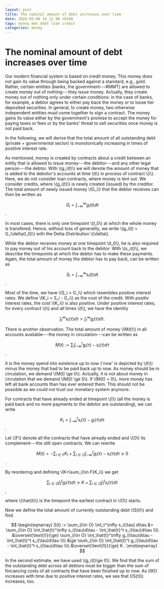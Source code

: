 ```yaml
---
layout: post
title: The nominal amount of debt increases over time
date: 2024-05-08 14_12_00 +0200
tags: money mmt debt loan credit
categories: money
---
```

# The nominal amount of debt increases over time

Our modern financial system is based on credit money. This money does not gain its value through being backed against a standard, e.g., gold. Rather, certain entities (banks, the government---#MMT) are allowed to create money out of nothing---they issue money. Actually, they create money out of nothing only under certain conditions: in the case of banks, for example, a debtor agrees to either pay back the money or to loose her deposited securities. In general, to create money, two otherwise independent entities must come together to sign a contract. The money gains its value either by the government's promise to accept the money for paying taxes or fees or by the banks' threat to sell securities once money is not paid back. 

In the following, we will derive that the total amount of all outstanding debt (private + governmental sector) is monotonically increasing in times of positive interest rate.

As mentioned, money is created by contracts about a credit between an entity that is allowed to issue money---the debitor---and any other legal person---the debtor. With \\(g_i(t)\\) we will denote the amount of money that is added to the debotor's accounts at time \\(t\\) in process of contract \\(i\\). Here, we do not consider loan contracts, where money is lent out. We consider credits, where \\(g_i(t)\\) is newly created (issued) by the creditor. The total amount of newly issued money \\(G_i\\) that the debtor receives can then be written as

$$
\begin{equation}
G_i = \int_{-\infty}^{\infty} g_i(t) dt
\end{equation}
$$.

In most cases, there is only one timepoint \\(t_0\\) at which the whole money is transfered. Hence, without loss of generality, we write \\(g_i(t) = G_i\delta(t_0)\\) with the Delta-Distribution \\(\delta\\).

While the debtor receives money at one timepoint \\(t_0\\), he is also required to pay money out of his account back to the debitor. With \\(s_i(t)\\), we describe the timepoints at which the debtor has to make these payments. Again, the total amount of money the debtor has to pay back, can be written as

$$
\begin{equation}
S_i = \int_{-\infty}^{\infty} s_i(t) dt
\end{equation}
$$.

Most of the time, we have \\(S_i > G_i\\) which resembles positive interest rates. We define \\(K_i = S_i - G_i\\) as the cost of the credit. With positiv interest rates, the cost \\(K_i\\) is also positive. Under positive interest rates, for every contract \\(i\\) and all times \\(t\\), we have the identity

$$
\begin{equation}\tag{I}
\int_t^\infty s_i(\tau) d\tau > \int_t^\infty g_i(\tau) d\tau.
\end{equation}
$$

There is another observation. The total amount of money \\(M(t)\\) in all accounts available---the money in circulation---can be written as

$$
\begin{equation}
M(t) := \sum_i\int_{-\infty}^t g_i(\tau) - s_i(\tau) d\tau
\end{equation}
$$.

It is the money spend into existence up to now ('now' is depicted by \\(t\\)) minus the money that had to be paid back up to now. As money should be in circulation, we demand \\(M(t) \ge 0\\). Actually, it is not about money in circulation that we demand \\(M(t) \ge 0\\). If \\(M(t) < 0\\), more money has left all bank accounts than has ever entered them. This should not be possible as we could not trust our monetary system anymore.

For contracts that have already ended at timepoint \\(t\\) (all the money is paid back and no more payments to the debitor are outstanding), we can write

$$
\begin{equation}
K_i = \int_{-\infty}^t s_i(\tau) - g_i(\tau) d\tau
\end{equation}
$$.

Let \\(F\\) denote all the contracts that have already ended and \\(O\\) its complement---the still open contracts. We can rewrite

$$
\begin{equation}
M(t) = -\sum_{i\in F} K_i + \sum_{i\in O}\int_{-\infty}^t g_i(\tau) - s_i(\tau) d\tau \ge 0
\end{equation}
$$.

By reordering and defining \\(K=\sum_{i\in F}K_i\\) we get

$$
\begin{equation}\tag{II}
\sum_{i\in O} \int_{\hat{t}}^t g_i(\tau)d\tau \ge K + \sum_{i\in O}\int_\hat{t}^t s_i(\tau)d\tau
\end{equation}
$$,

where \\(\hat{t}\\) is the timepoint the earliest contract in \\(O\\) starts.

Now we define the total amount of currently outstanding debt \\(S(t)\\) and find

$$
\begin{eqnarray}
S(t) := \sum_{i\in O} \int_t^\infty s_i(\tau) d\tau &= \sum_{i\in O} \int_\hat{t}^\infty s_i(\tau)d\tau - \int_\hat{t}^t s_i(\tau)d\tau \\\\
&\overset{\text{I}}{\ge} \sum_{i\in O} \int_\hat{t}^\infty g_i(\tau)d\tau - \int_\hat{t}^t s_i(\tau)d\tau \\\\
&\ge \sum_{i\in O} \int_\hat{t}^t g_i(\tau)d\tau - \int_\hat{t}^t s_i(\tau)d\tau \\\\
&\overset{\text{II}}{\ge} K .
\end{eqnarray}
$$

In the second estimate, we have used \\(g_i(t)\ge 0\\). We find that the sum of the outstanding debt across all debtors must be bigger than the sum of fincancing costs of all contracts that have been finished up to now. As \((K\)) increases with time due to positive interest rates, we see that \((S(t)\)) increases, too.
